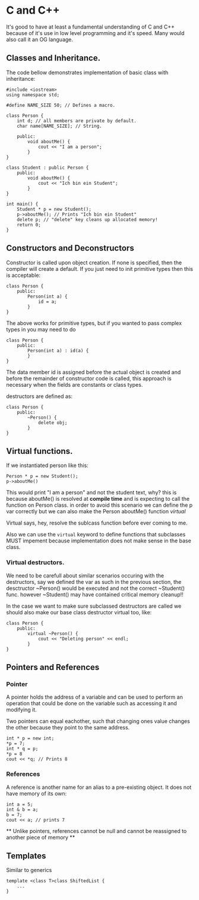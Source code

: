 # C and C++
It's good to have at least a fundamental understanding of C and C++ because of it's use in low level
programming and it's speed. Many would also call it an OG language.

## Classes and Inheritance.
The code bellow demonstrates implementation of basic class with inheritance:
```
#include <iostream>
using namespace std;

#define NAME_SIZE 50; // Defines a macro.

class Person {
    int d; // all members are private by default.
    char name[NAME_SIZE]; // String.

    public:
        void aboutMe() {
            cout << "I am a person";
        }
}

class Student : public Person {
    public:
        void aboutMe() {
            cout << "Ich bin ein Student";
        }
}

int main() {
    Student * p = new Student();
    p->aboutMe(); // Prints "Ich bin ein Student"
    delete p; // "delete" key cleans up allocated memory!
    return 0;
}
```

## Constructors and Deconstructors
Constructor is called upon object creation. If none is specified, then the compiler will create a default.
If you just need to init primitive types then this is acceptable:
```
class Person {
    public:
        Person(int a) {
            id = a;
        }
}
```

The above works for primitive types, but if you wanted to pass complex types in you may need to do
```
class Person {
    public:
        Person(int a) : id(a) {
        }
}
```

The data member id is assigned before the actual object is created and before the remainder of constructor code
is called, this approach is necessary when the fields are constants or class types.

destructors are defined as:
```
class Person {
    public:
        ~Person() {
            delete obj;
        }
}
```

## Virtual functions.
If we instantiated person like this:
```
Person * p = new Student();
p->aboutMe()
```

This would print "I am a person" and not the student text, why? this is because aboutMe() is
resolved at **compile time** and is expecting to call the function on Person class. in order to avoid this
scenario we can define the p var correctly but we can also make the Person aboutMe() function *virtual*

Virtual says, hey, resolve the sublcass function before ever coming to me.

Also we can use the `virtual` keyword to define functions that subclasses MUST impement because
implementation does not make sense in the base class.

### Virtual destructors.
We need to be carefull about similar scenarios occuring with the destructors, say we defined the var as such
in the previous section, the desctructor ~Person() would be executed and not the correct ~Student() func.
however ~Student() may have contained critical memory cleanup!!

In the case we want to make sure subclassed destructors are called we should also make our base
class destructor virtual too, like:
```
class Person {
    public:
        virtual ~Person() {
            cout << "Deleting person" << endl;
        }
}
```

## Pointers and References
### Pointer
A pointer holds the address of a variable and can be used to perform an operation that could be done on the variable such as accessing it and modifying it.

Two pointers can equal eachother, such that changing ones value changes the other because they point to the same address.

```
int * p = new int;
*p = 7;
int * q = p;
*p = 8
cout << *q; // Prints 8
```

### References
A reference is another name for an alias to a pre-existing object. It does not have memory of its own:

```
int a = 5;
int & b = a;
b = 7;
cout << a; // prints 7
```

** Unlike pointers, references cannot be null and cannot be reassigned to another piece of memory **

## Templates
Similar to generics

```
template <class T>class ShiftedList {
    ...
}
```